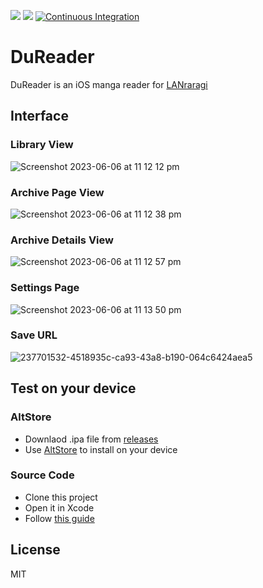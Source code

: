 [<img src="https://img.shields.io/github/downloads/doraemoe/dureader/total.svg">](https://github.com/Doraemoe/DuReader/releases)
[<img src="https://img.shields.io/github/release/doraemoe/dureader.svg?display_name=tag">](https://github.com/Doraemoe/DuReader/releases/latest)
[![Continuous Integration](https://github.com/Doraemoe/DuReader/actions/workflows/ci.yml/badge.svg)](https://github.com/Doraemoe/DuReader/actions/workflows/ci.yml)

# DuReader

DuReader is an iOS manga reader for [LANraragi](https://github.com/Difegue/LANraragi)

## Interface

### Library View

![Screenshot 2023-06-06 at 11 12 12 pm](https://github.com/Doraemoe/DuReader/assets/1129569/1b91353e-06c5-4d76-892c-8781f7722d89)

### Archive Page View

![Screenshot 2023-06-06 at 11 12 38 pm](https://github.com/Doraemoe/DuReader/assets/1129569/a1232b58-8a90-4f77-8b6b-e1343bebf93d)

### Archive Details View

![Screenshot 2023-06-06 at 11 12 57 pm](https://github.com/Doraemoe/DuReader/assets/1129569/342674e7-bd6b-4db7-b1ab-56e746422286)

### Settings Page

![Screenshot 2023-06-06 at 11 13 50 pm](https://github.com/Doraemoe/DuReader/assets/1129569/27b1708d-f6ee-4a0f-b146-5466f95fc582)

### Save URL

![237701532-4518935c-ca93-43a8-b190-064c6424aea5](https://github.com/Doraemoe/DuReader/assets/1129569/e8dab3ba-8eb0-49e6-930e-2c8b2fbd5cad)

## Test on your device

### AltStore

- Downlaod .ipa file from [releases](https://github.com/Doraemoe/DuReader/releases)
- Use [AltStore](https://altstore.io/) to install on your device

### Source Code

- Clone this project
- Open it in Xcode
- Follow [this guide](https://developer.apple.com/documentation/xcode/running_your_app_in_the_simulator_or_on_a_device)

## License

MIT
